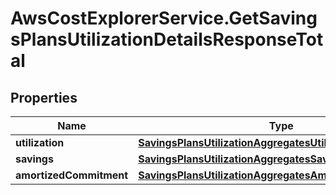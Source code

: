 # AwsCostExplorerService.GetSavingsPlansUtilizationDetailsResponseTotal

## Properties

Name | Type | Description | Notes
------------ | ------------- | ------------- | -------------
**utilization** | [**SavingsPlansUtilizationAggregatesUtilization**](SavingsPlansUtilizationAggregatesUtilization.md) |  | 
**savings** | [**SavingsPlansUtilizationAggregatesSavings**](SavingsPlansUtilizationAggregatesSavings.md) |  | [optional] 
**amortizedCommitment** | [**SavingsPlansUtilizationAggregatesAmortizedCommitment**](SavingsPlansUtilizationAggregatesAmortizedCommitment.md) |  | [optional] 



